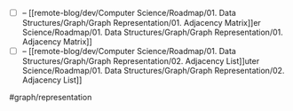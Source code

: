 
- [ ] – [[remote-blog/dev/Computer Science/Roadmap/01. Data Structures/Graph/Graph Representation/01. Adjacency Matrix]]er Science/Roadmap/01. Data Structures/Graph/Graph Representation/01. Adjacency Matrix]]
- [ ] – [[remote-blog/dev/Computer Science/Roadmap/01. Data Structures/Graph/Graph Representation/02. Adjacency List]]uter Science/Roadmap/01. Data Structures/Graph/Graph Representation/02. Adjacency List]]

#graph/representation 